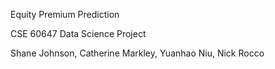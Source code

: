 Equity Premium Prediction

CSE 60647 Data Science Project

Shane Johnson, Catherine Markley, Yuanhao Niu, Nick Rocco 

